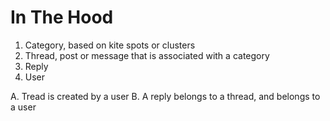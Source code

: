 # In The Hood

1. Category, based on kite spots or clusters
2. Thread, post or message that is associated with a category   
3. Reply
4. User

A. Tread is created by a user
B. A reply belongs to a thread, and belongs to a user
